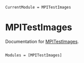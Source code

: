 ```@meta
CurrentModule = MPITestImages
```

# MPITestImages

Documentation for [MPITestImages](https://github.com/MagneticParticleImaging/MPITestImages.jl).

```@index
```

```@autodocs
Modules = [MPITestImages]
```

